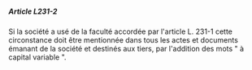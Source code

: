 ##### Article L231-2

Si la société a usé de la faculté accordée par l'article L. 231-1 cette circonstance doit être mentionnée dans tous les actes et documents émanant de la société et destinés aux tiers, par l'addition des mots " à capital variable ".

